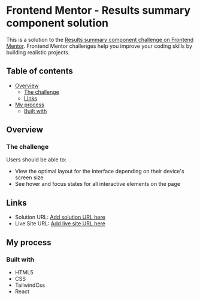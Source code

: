# Frontend Mentor - Results summary component solution

This is a solution to the [Results summary component challenge on Frontend Mentor](https://www.frontendmentor.io/challenges/results-summary-component-CE_K6s0maV). Frontend Mentor challenges help you improve your coding skills by building realistic projects. 

## Table of contents

- [Overview](#overview)
  - [The challenge](#the-challenge)
  - [Links](#links)
- [My process](#my-process)
  - [Built with](#built-with)

## Overview

### The challenge

Users should be able to:

- View the optimal layout for the interface depending on their device's screen size
- See hover and focus states for all interactive elements on the page

## Links

- Solution URL: [Add solution URL here](https://https://github.com/SeJunB/Result-summary-component)
- Live Site URL: [Add live site URL here](https://sejunb.github.io/result-summary-component)

## My process

### Built with

- HTML5
- CSS
- TailwindCss
- React


